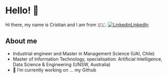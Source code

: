 # Hello! 👋
Hi there, my name is Cristian and I am from 🇨🇱.
[![Linkedin](https://i.stack.imgur.com/gVE0j.png)LinkedIn](https://www.linkedin.com/in/cristian-vergara-bahamondes-79a4b827/)
&nbsp;

## About me
- Industrial engineer and Master in Management Science (UAI, Chile)
- Master of Information Technology, specialisation: Artificial Intelligence, Data Science & Engineering (UNSW, Australia)
- 🔭 I’m currently working on ... my Github







<!--
**cverbah/cverbah** is a ✨ _special_ ✨ repository because its `README.md` (this file) appears on your GitHub profile.

Here are some ideas to get you started:

- 🔭 I’m currently working on ...
- 🌱 I’m currently learning ...
- 👯 I’m looking to collaborate on ...
- 🤔 I’m looking for help with ...
- 💬 Ask me about ...
- 📫 How to reach me: ...
- 😄 Pronouns: ...
- ⚡ Fun fact: ...
-->
